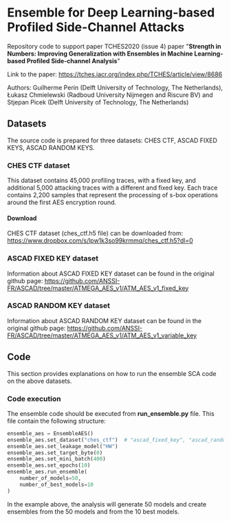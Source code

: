 # Ensemble for Deep Learning-based Profiled Side-Channel Attacks
Repository code to support paper TCHES2020 (issue 4) paper "__Strength in Numbers: Improving Generalization with Ensembles in Machine Learning-based Profiled Side-channel Analysis__"

Link to the paper: https://tches.iacr.org/index.php/TCHES/article/view/8686

Authors: Guilherme Perin (Delft University of Technology, The Netherlands), Łukasz Chmielewski (Radboud University Nijmegen and Riscure BV) and Stjepan Picek (Delft University of Technology, The Netherlands)

## Datasets ##
The source code is prepared for three datasets: CHES CTF, ASCAD FIXED KEYS, ASCAD RANDOM KEYS.

### CHES CTF dataset ###
This dataset contains 45,000 profiling traces, with a fixed key, and additional 5,000 attacking traces with a different and fixed key. Each trace contains 2,200 samples that represent the processing of s-box operations around the first AES encryption round.

#### Download ####
CHES CTF dataset (ches_ctf.h5 file) can be downloaded from: https://www.dropbox.com/s/lpw1k3so99krmmq/ches_ctf.h5?dl=0

### ASCAD FIXED KEY dataset ###
Information about ASCAD FIXED KEY dataset can be found in the original github page: https://github.com/ANSSI-FR/ASCAD/tree/master/ATMEGA_AES_v1/ATM_AES_v1_fixed_key


### ASCAD RANDOM KEY dataset ###
Information about ASCAD RANDOM KEY dataset can be found in the original github page: https://github.com/ANSSI-FR/ASCAD/tree/master/ATMEGA_AES_v1/ATM_AES_v1_variable_key

## Code ##

This section provides explanations on how to run the ensemble SCA code on the above datasets.

### Code execution ###

The ensemble code should be executed from __run_ensemble.py__ file. This file contain the following structure:

```python
ensemble_aes = EnsembleAES()
ensemble_aes.set_dataset("ches_ctf")  # "ascad_fixed_key", "ascad_random_key" or "ches_ctf"
ensemble_aes.set_leakage_model("HW")
ensemble_aes.set_target_byte(0)
ensemble_aes.set_mini_batch(400)
ensemble_aes.set_epochs(10)
ensemble_aes.run_ensemble(
    number_of_models=50,
    number_of_best_models=10
)
```

In the example above, the analysis will generate 50 models and create ensembles from the 50 models and from the 10 best models.
